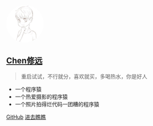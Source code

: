 <img src="_media/logo.jpeg" width = "100" height = "100" style="border-radius: 100px;" />

## [Chen修远](/home)

> 重启试试，不行就分，喜欢就买，多喝热水，你是好人

* 一个程序猿
* 一个热爱摄影的程序猿
* 一个照片拍得烂代码一团糟的程序猿

[GitHub](https://github.com/iamztf/xiuyuan-docs)
[进去瞧瞧](/home)